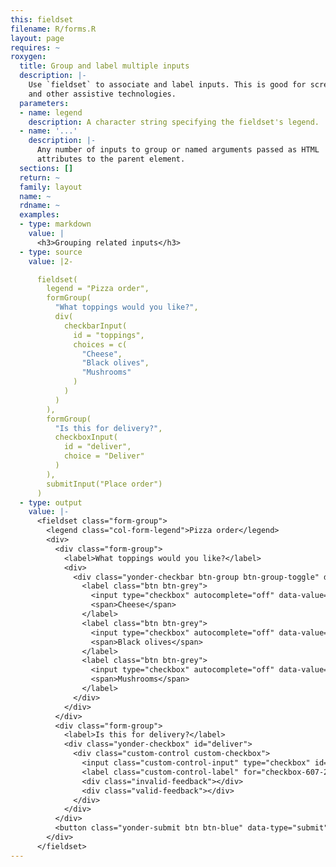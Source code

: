```yaml
---
this: fieldset
filename: R/forms.R
layout: page
requires: ~
roxygen:
  title: Group and label multiple inputs
  description: |-
    Use `fieldset` to associate and label inputs. This is good for screen readers
    and other assistive technologies.
  parameters:
  - name: legend
    description: A character string specifying the fieldset's legend.
  - name: '...'
    description: |-
      Any number of inputs to group or named arguments passed as HTML
      attributes to the parent element.
  sections: []
  return: ~
  family: layout
  name: ~
  rdname: ~
  examples:
  - type: markdown
    value: |
      <h3>Grouping related inputs</h3>
  - type: source
    value: |2-

      fieldset(
        legend = "Pizza order",
        formGroup(
          "What toppings would you like?",
          div(
            checkbarInput(
              id = "toppings",
              choices = c(
                "Cheese",
                "Black olives",
                "Mushrooms"
              )
            )
          )
        ),
        formGroup(
          "Is this for delivery?",
          checkboxInput(
            id = "deliver",
            choice = "Deliver"
          )
        ),
        submitInput("Place order")
      )
  - type: output
    value: |-
      <fieldset class="form-group">
        <legend class="col-form-legend">Pizza order</legend>
        <div>
          <div class="form-group">
            <label>What toppings would you like?</label>
            <div>
              <div class="yonder-checkbar btn-group btn-group-toggle" data-toggle="buttons" id="toppings">
                <label class="btn btn-grey">
                  <input type="checkbox" autocomplete="off" data-value="Cheese"/>
                  <span>Cheese</span>
                </label>
                <label class="btn btn-grey">
                  <input type="checkbox" autocomplete="off" data-value="Black olives"/>
                  <span>Black olives</span>
                </label>
                <label class="btn btn-grey">
                  <input type="checkbox" autocomplete="off" data-value="Mushrooms"/>
                  <span>Mushrooms</span>
                </label>
              </div>
            </div>
          </div>
          <div class="form-group">
            <label>Is this for delivery?</label>
            <div class="yonder-checkbox" id="deliver">
              <div class="custom-control custom-checkbox">
                <input class="custom-control-input" type="checkbox" id="checkbox-607-232" data-value="Deliver"/>
                <label class="custom-control-label" for="checkbox-607-232">Deliver</label>
                <div class="invalid-feedback"></div>
                <div class="valid-feedback"></div>
              </div>
            </div>
          </div>
          <button class="yonder-submit btn btn-blue" data-type="submit" role="button">Place order</button>
        </div>
      </fieldset>
---
```

